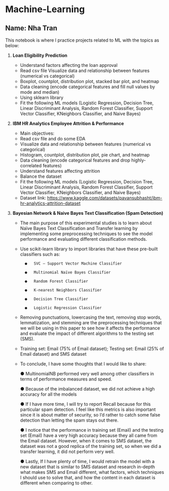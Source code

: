 # Machine-Learning
**Name: Nha Tran**
---

This notebook is where I practice projects related to ML with the topics as below:

1. **Loan Eligibility Prediction**
    - Understand factors affecting the loan approval
    - Read csv file
      Visualize data and relationship between features (numerical vs categorical)
    - Boxplot, countplot, distribution plot, stacked bar plot, and heatmap
    - Data cleaning (encode categorical features and fill null values by mode and median)
    - Using sklearn library
    - Fit the following ML models (Logistic Regression, Decision Tree, Linear Discriminant Analysis, Random Forest Classifier, Support Vector Classifier, KNeighbors Classifier, and Naive Bayes)

2. **IBM HR Analytics Employee Attrition & Performance**
    - Main objectives:
    - Read csv file and do some EDA
    - Visualize data and relationship between features (numerical vs categorical)
    - Histogram, countplot, distribution plot, pie chart, and heatmap
    - Data cleaning (encode categorical features and drop highly-correlated features)
    - Understand features affecting attrition
    - Balance the dataset
    - Fit the following ML models (Logistic Regression, Decision Tree, Linear Discriminant Analysis, Random Forest Classifier, Support Vector Classifier, KNeighbors Classifier, and Naive Bayes)
    - Dataset link: https://www.kaggle.com/datasets/pavansubhasht/ibm-hr-analytics-attrition-dataset

3. **Bayesian Network & Naive Bayes Text Classification (Spam Detection)**
    - The main purpose of this experimental studies is to learn about Naïve Bayes Text Classification and Transfer learning by implementing some preprocessing techniques to see the model performance and evaluating different classification methods.
    - Use scikit-learn library to import libraries that have these pre-built classifiers such as:
    
            ●	SVC – Support Vector Machine Classifier

            ●	Multinomial Naïve Bayes Classifier

            ●	Random Forest Classifier

            ●	K-nearest Neighbors Classifier

            ●	Decision Tree Classifier

            ●	Logistic Regression Classifier
    - Removing punctuations, lowercasing the text, removing stop words, lemmatization, and stemming are the preprocessing techniques that we will be using in this paper to see how it affects the performance and evaluate the impact of different algorithms to the testing set (SMS).
    - Training set: Email (75% of Email dataset); Testing set: Email (25% of Email dataset) and SMS dataset
    - To conclude, I have some thoughts that I would like to share:
   
        ●	MultinomialNB performed very well among other classifiers in terms of performance measures and speed.

        ●	Because of the imbalanced dataset, we did not achieve a high accuracy for all the models

        ●	If I have more time, I will try to report Recall because for this particular spam detection. I feel like this metrics is also important since it is about matter of security, so I’d rather to catch some false detection than letting the spam stays out there.

        ●	I notice that the performance in training set (Email) and the testing set (Email) have a very high accuracy because they all came from the Email dataset. However, when it comes to SMS dataset, the dataset was not a good replica of the training set, so when we did a transfer learning, it did not perform very well. 

        ●	Lastly, If I have plenty of time, I would retrain the model with a new dataset that is similar to SMS dataset and research in-depth what makes SMS and Email different, what factors, which techniques I should use to solve that, and how the content in each dataset is different when comparing to other.

